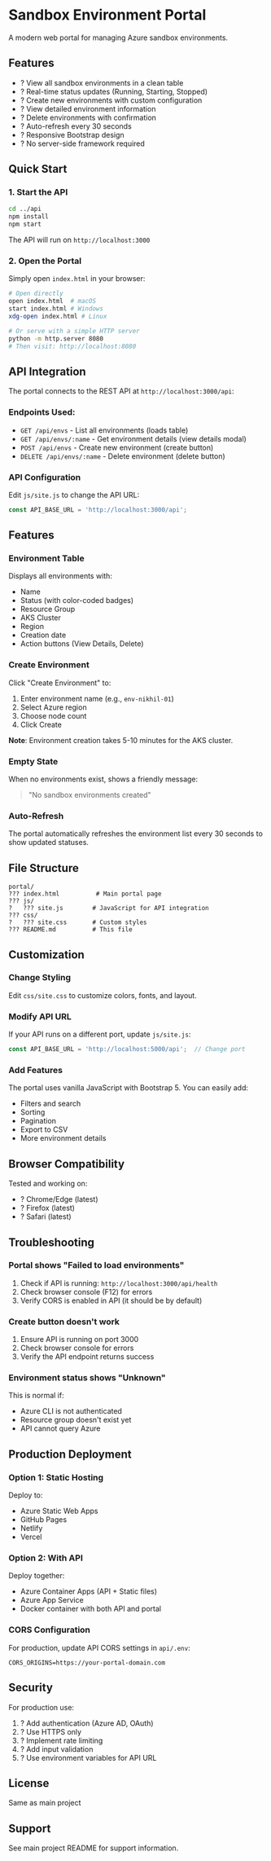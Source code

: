 # Sandbox Environment Portal

A modern web portal for managing Azure sandbox environments.

## Features

- ? View all sandbox environments in a clean table
- ? Real-time status updates (Running, Starting, Stopped)
- ? Create new environments with custom configuration
- ? View detailed environment information
- ? Delete environments with confirmation
- ? Auto-refresh every 30 seconds
- ? Responsive Bootstrap design
- ? No server-side framework required

## Quick Start

### 1. Start the API

```bash
cd ../api
npm install
npm start
```

The API will run on `http://localhost:3000`

### 2. Open the Portal

Simply open `index.html` in your browser:

```bash
# Open directly
open index.html  # macOS
start index.html # Windows
xdg-open index.html # Linux

# Or serve with a simple HTTP server
python -m http.server 8080
# Then visit: http://localhost:8080
```

## API Integration

The portal connects to the REST API at `http://localhost:3000/api`:

### Endpoints Used:

- `GET /api/envs` - List all environments (loads table)
- `GET /api/envs/:name` - Get environment details (view details modal)
- `POST /api/envs` - Create new environment (create button)
- `DELETE /api/envs/:name` - Delete environment (delete button)

### API Configuration

Edit `js/site.js` to change the API URL:

```javascript
const API_BASE_URL = 'http://localhost:3000/api';
```

## Features

### Environment Table

Displays all environments with:
- Name
- Status (with color-coded badges)
- Resource Group
- AKS Cluster
- Region
- Creation date
- Action buttons (View Details, Delete)

### Create Environment

Click "Create Environment" to:
1. Enter environment name (e.g., `env-nikhil-01`)
2. Select Azure region
3. Choose node count
4. Click Create

**Note**: Environment creation takes 5-10 minutes for the AKS cluster.

### Empty State

When no environments exist, shows a friendly message:
> "No sandbox environments created"

### Auto-Refresh

The portal automatically refreshes the environment list every 30 seconds to show updated statuses.

## File Structure

```
portal/
??? index.html          # Main portal page
??? js/
?   ??? site.js        # JavaScript for API integration
??? css/
?   ??? site.css       # Custom styles
??? README.md          # This file
```

## Customization

### Change Styling

Edit `css/site.css` to customize colors, fonts, and layout.

### Modify API URL

If your API runs on a different port, update `js/site.js`:

```javascript
const API_BASE_URL = 'http://localhost:5000/api';  // Change port
```

### Add Features

The portal uses vanilla JavaScript with Bootstrap 5. You can easily add:
- Filters and search
- Sorting
- Pagination
- Export to CSV
- More environment details

## Browser Compatibility

Tested and working on:
- ? Chrome/Edge (latest)
- ? Firefox (latest)
- ? Safari (latest)

## Troubleshooting

### Portal shows "Failed to load environments"

1. Check if API is running: `http://localhost:3000/api/health`
2. Check browser console (F12) for errors
3. Verify CORS is enabled in API (it should be by default)

### Create button doesn't work

1. Ensure API is running on port 3000
2. Check browser console for errors
3. Verify the API endpoint returns success

### Environment status shows "Unknown"

This is normal if:
- Azure CLI is not authenticated
- Resource group doesn't exist yet
- API cannot query Azure

## Production Deployment

### Option 1: Static Hosting

Deploy to:
- Azure Static Web Apps
- GitHub Pages
- Netlify
- Vercel

### Option 2: With API

Deploy together:
- Azure Container Apps (API + Static files)
- Azure App Service
- Docker container with both API and portal

### CORS Configuration

For production, update API CORS settings in `api/.env`:

```env
CORS_ORIGINS=https://your-portal-domain.com
```

## Security

For production use:

1. ? Add authentication (Azure AD, OAuth)
2. ? Use HTTPS only
3. ? Implement rate limiting
4. ? Add input validation
5. ? Use environment variables for API URL

## License

Same as main project

## Support

See main project README for support information.
